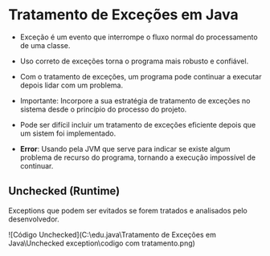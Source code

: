 
# Tratamento de Exceções em Java

 * Exceção é um evento que interrompe o fluxo normal do processamento de uma classe. 
 
 * Uso correto de exceções torna o programa mais robusto e confiável.
 
 * Com o tratamento de exceções, um programa pode continuar a executar depois lidar com um problema.
 
 * Importante: Incorpore a sua estratégia de tratamento de exceções no sistema desde o princípio do processo do projeto.

 * Pode ser difícil incluir um tratamento de exceções eficiente depois que um sistem foi implementado.

 * **Error**: Usando pela JVM que serve para indicar se existe algum problema de recurso do programa, tornando
 a execução impossível de continuar.

## Unchecked (Runtime)

 Exceptions que podem ser evitados se forem tratados e analisados pelo desenvolvedor.

![Código Unchecked](C:\edu.java\Tratamento de Exceções em Java\Unchecked exception\codigo com tratamento.png)